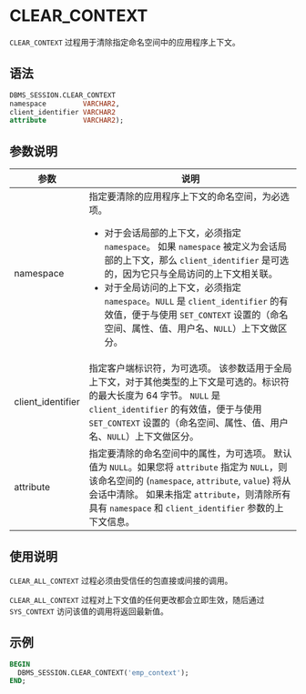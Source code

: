 # CLEAR_CONTEXT 

`CLEAR_CONTEXT` 过程用于清除指定命名空间中的应用程序上下文。

## 语法 

```sql
DBMS_SESSION.CLEAR_CONTEXT
namespace         VARCHAR2,
client_identifier VARCHAR2
attribute         VARCHAR2);
```


## 参数说明 


|        参数       |       说明         |
|-------------------|-----------------|
| namespace         | 指定要清除的应用程序上下文的命名空间，为必选项。 <ul><li> 对于会话局部的上下文，必须指定 `namespace`。 如果 `namespace` 被定义为会话局部的上下文，那么 `client_identifier` 是可选的，因为它只与全局访问的上下文相关联。   </li><li> 对于全局访问的上下文，必须指定 `namespace`。`NULL` 是 `client_identifier` 的有效值，便于与使用 `SET_CONTEXT` 设置的（命名空间、属性、值、用户名、`NULL`）上下文做区分。</li></ul>    |
| client_identifier | 指定客户端标识符，为可选项。 该参数适用于全局上下文，对于其他类型的上下文是可选的。标识符的最大长度为 64 字节。 `NULL` 是 `client_identifier` 的有效值，便于与使用 `SET_CONTEXT` 设置的（命名空间、属性、值、用户名、`NULL`）上下文做区分。    |
| attribute         | 指定要清除的命名空间中的属性，为可选项。 默认值为 `NULL`。如果您将 `attribute` 指定为 `NULL`，则该命名空间的 (`namespace`, `attribute`, `value`) 将从会话中清除。 如果未指定 `attribute`，则清除所有具有 `namespace` 和 `client_identifier` 参数的上下文信息。   |



## 使用说明 

`CLEAR_ALL_CONTEXT` 过程必须由受信任的包直接或间接的调用。

`CLEAR_ALL_CONTEXT` 过程对上下文值的任何更改都会立即生效，随后通过 `SYS_CONTEXT` 访问该值的调用将返回最新值。

## 示例 

```sql
BEGIN
  DBMS_SESSION.CLEAR_CONTEXT('emp_context');
END;
```